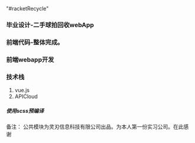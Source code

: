 "#racketRecycle" 

### 毕业设计-二手球拍回收webApp

### 前端代码-整体完成。

### 前端webapp开发

### 技术栈

1. vue.js 
2. APICloud

##### 使用scss预编译

备注： 公共模块为灵刃信息科技有限公司出品。为本人第一份实习公司。在此感谢
